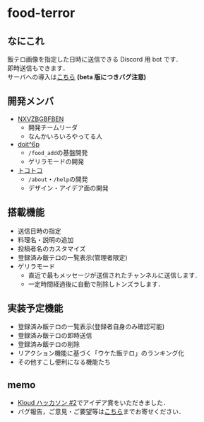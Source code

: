 <!-- @format -->

# food-terror

## なにこれ

飯テロ画像を指定した日時に送信できる Discord 用 bot です．  
即時送信もできます．  
サーバへの導入は[こちら](https://discord.com/api/oauth2/authorize?client_id=1106464521205317644&permissions=2147609664&scope=applications.commands%20bot)
**(beta 版につきバグ注意)**

## 開発メンバ

- [NXVZBGBFBEN](https://github.com/NXVZBGBFBEN)
  - 開発チームリーダ
  - なんかいろいろやってる人
- [doit^6p](https://github.com/c-6p)
  - `/food_add`の基盤開発
  - ゲリラモードの開発
- [トコトコ](https://github.com/tokotoko9981)
  - `/about`・`/help`の開発
  - デザイン・アイデア面の開発

## 搭載機能

- 送信日時の指定
- 料理名・説明の追加
- 投稿者名のカスタマイズ
- 登録済み飯テロの一覧表示(管理者限定)
- ゲリラモード
  - 直近で最もメッセージが送信されたチャンネルに送信します．
  - 一定時間経過後に自動で削除しトンズラします．

## 実装予定機能

- 登録済み飯テロの一覧表示(登録者自身のみ確認可能)
- 登録済み飯テロの即時送信
- 登録済み飯テロの削除
- リアクション機能に基づく「ウケた飯テロ」のランキング化
- その他すこし便利になる機能たち

## memo

- [Kloud ハッカソン #2](https://seestyle.notion.site/Kloud-2-94992320e48b4f2a983229edcc089cc3)でアイデア賞をいただきました．
- バグ報告，ご意見・ご要望等は[こちら](https://github.com/NXVZBGBFBEN/food-terror/issues)までお寄せください．
